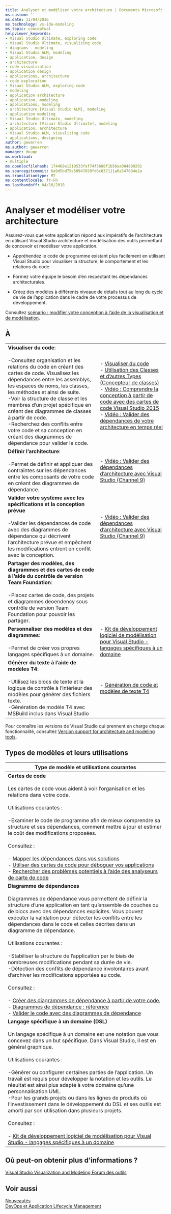 ```yaml
---
title: Analyser et modéliser votre architecture | Documents Microsoft
ms.custom: ''
ms.date: 11/04/2016
ms.technology: vs-ide-modeling
ms.topic: conceptual
helpviewer_keywords:
- Visual Studio Ultimate, exploring code
- Visual Studio Ultimate, visualizing code
- diagrams - modeling
- Visual Studio ALM, modeling
- application, design
- architecture
- code visualization
- application design
- applications, architecture
- code exploration
- Visual Studio ALM, exploring code
- modeling
- application architecture
- application, modeling
- applications, modeling
- architecture [Visual Studio ALM], modeling
- application modeling
- Visual Studio Ultimate, modeling
- architecture [Visual Studio Ultimate], modeling
- application, architecture
- Visual Studio ALM, visualizing code
- applications, designing
author: gewarren
ms.author: gewarren
manager: douge
ms.workload:
- multiple
ms.openlocfilehash: 174468e1219533faf74f3b88f1b56aa084889291
ms.sourcegitcommit: 6a9d5bd75e50947659fd6c837111a6a547884e2a
ms.translationtype: MT
ms.contentlocale: fr-FR
ms.lasthandoff: 04/16/2018
---
```

# <a name="analyze-and-model-your-architecture"></a>Analyser et modéliser votre architecture
Assurez-vous que votre application répond aux impératifs de l’architecture en utilisant Visual Studio architecture et modélisation des outils permettant de concevoir et modéliser votre application.

* Appréhendez le code de programme existant plus facilement en utilisant Visual Studio pour visualiser la structure, le comportement et les relations du code.

* Formez votre équipe le besoin d’en respectant les dépendances architecturales.  

* Créez des modèles à différents niveaux de détails tout au long du cycle de vie de l’application dans le cadre de votre processus de développement.

Consultez [scénario : modifier votre conception à l’aide de la visualisation et de modélisation](../modeling/scenario-change-your-design-using-visualization-and-modeling.md).  

## <a name="to"></a>À  

|||  
|-|-|  
|**Visualiser du code**:<br /><br /> -Consultez organisation et les relations du code en créant des cartes de code. Visualisez les dépendances entre les assemblys, les espaces de noms, les classes, les méthodes et ainsi de suite.<br />-Voir la structure de classe et les membres d’un projet spécifique en créant des diagrammes de classes à partir de code.<br />-Recherchez des conflits entre votre code et sa conception en créant des diagrammes de dépendance pour valider le code.|-   [Visualiser du code](../modeling/visualize-code.md)<br />-   [Utilisation des Classes et d’autres Types (Concepteur de classes)](../ide/working-with-classes-and-other-types-class-designer.md)<br />-   [Vidéo : Comprendre la conception à partir de code avec des cartes de code Visual Studio 2015](https://channel9.msdn.com/Events/Visual-Studio/Connect-event-2015/502)<br />-   [Vidéo : Valider des dépendances de votre architecture en temps réel](https://sec.ch9.ms/sessions/69613110-c334-4f25-bb36-08e5a93456b5/170ValidateArchitectureDependenciesWithVisualStudio.mp4)|  
|**Définir l’architecture**:<br /><br /> -Permet de définir et appliquer des contraintes sur les dépendances entre les composants de votre code en créant des diagrammes de dépendance.|-   [Vidéo : Valider des dépendances d’architecture avec Visual Studio (Channel 9)](https://channel9.msdn.com/Events/Connect/2016/170)|  
|**Valider votre système avec les spécifications et la conception prévue**<br /><br /> -Valider les dépendances de code avec des diagrammes de dépendance qui décrivent l’architecture prévue et empêchent les modifications entrent en conflit avec la conception.|-   [Vidéo : Valider des dépendances d’architecture avec Visual Studio (Channel 9)](https://channel9.msdn.com/Events/Connect/2016/170)|  
|**Partager des modèles, des diagrammes et des cartes de code à l’aide du contrôle de version Team Foundation**:<br /><br /> -Placez cartes de code, des projets et diagrammes deoendency sous contrôle de version Team Foundation pour pouvoir les partager.| |  
|**Personnaliser des modèles et des diagrammes**:<br /><br /> -Permet de créer vos propres langages spécifiques à un domaine.|-   [Kit de développement logiciel de modélisation pour Visual Studio - langages spécifiques à un domaine](../modeling/modeling-sdk-for-visual-studio-domain-specific-languages.md)|  
|**Générer du texte à l’aide de modèles T4**:<br /><br /> -Utilisez les blocs de texte et la logique de contrôle à l’intérieur des modèles pour générer des fichiers texte.<br /> -Génération de modèle T4 avec MSBuild inclus dans Visual Studio|-   [Génération de code et modèles de texte T4](../modeling/code-generation-and-t4-text-templates.md)|

Pour connaître les versions de Visual Studio qui prennent en charge chaque fonctionnalité, consultez [Version support for architecture and modeling tools](../modeling/what-s-new-for-design-in-visual-studio.md#VersionSupport).  

## <a name="types-of-models-and-their-uses"></a>Types de modèles et leurs utilisations  

|**Type de modèle et utilisations courantes**|  
|-------------------------------------|  
|**Cartes de code**<br /><br /> Les cartes de code vous aident à voir l’organisation et les relations dans votre code.<br /><br /> Utilisations courantes :<br /><br /> -Examiner le code de programme afin de mieux comprendre sa structure et ses dépendances, comment mettre à jour et estimer le coût des modifications proposées.<br /><br /> Consultez :<br /><br /> -   [Mapper les dépendances dans vos solutions](../modeling/map-dependencies-across-your-solutions.md)<br />-   [Utiliser des cartes de code pour déboguer vos applications](../modeling/use-code-maps-to-debug-your-applications.md)<br />-   [Rechercher des problèmes potentiels à l’aide des analyseurs de carte de code](../modeling/find-potential-problems-using-code-map-analyzers.md)|  
|**Diagramme de dépendances**<br /><br /> Diagrammes de dépendance vous permettent de définir la structure d’une application en tant qu’ensemble de couches ou de blocs avec des dépendances explicites. Vous pouvez exécuter la validation pour détecter les conflits entre les dépendances dans le code et celles décrites dans un diagramme de dépendance.<br /><br /> Utilisations courantes :<br /><br /> -Stabiliser la structure de l’application par le biais de nombreuses modifications pendant sa durée de vie.<br />-Détection des conflits de dépendance involontaires avant d’archiver les modifications apportées au code.<br /><br /> Consultez :<br /><br /> -   [Créer des diagrammes de dépendance à partir de votre code.](../modeling/create-layer-diagrams-from-your-code.md)<br />-   [Diagrammes de dépendance : référence](../modeling/layer-diagrams-reference.md)<br />-   [Valider le code avec des diagrammes de dépendance](../modeling/validate-code-with-layer-diagrams.md)|  
|**Langage spécifique à un domaine (DSL)**<br /><br /> Un langage spécifique à un domaine est une notation que vous concevez dans un but spécifique. Dans Visual Studio, il est en général graphique.<br /><br /> Utilisations courantes :<br /><br /> -Générer ou configurer certaines parties de l’application. Un travail est requis pour développer la notation et les outils. Le résultat est ainsi plus adapté à votre domaine qu’une personnalisation UML.<br />-Pour les grands projets ou dans les lignes de produits où l’investissement dans le développement du DSL et ses outils est amorti par son utilisation dans plusieurs projets.<br /><br /> Consultez :<br /><br /> -   [Kit de développement logiciel de modélisation pour Visual Studio - langages spécifiques à un domaine](../modeling/modeling-sdk-for-visual-studio-domain-specific-languages.md)|  

## <a name="where-can-i-get-more-information"></a>Où peut-on obtenir plus d’informations ?  

[Visual Studio Visualization and Modeling Forum des outils](http://go.microsoft.com/fwlink/?LinkId=184720)  

## <a name="see-also"></a>Voir aussi  
 [Nouveautés](../modeling/what-s-new-for-design-in-visual-studio.md)   
 [DevOps et Application Lifecycle Management](http://msdn.microsoft.com/Library/74a1f71d-7f23-4c71-8fd7-89ede614fab6)
